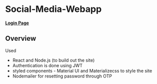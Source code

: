 # Social-Media-Webapp
**[Login Page](https://socialmediawebapp.herokuapp.com/)**
<br/>

## Overview

Used

- React and Node.js (to build out the site)
- Authentication is done using JWT
- styled components - Material UI and Materializecss to style the site
- Nodemailer for resetting password through OTP
